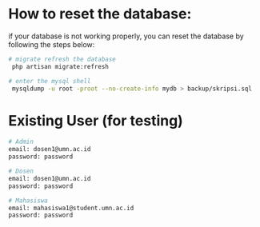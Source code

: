 # How to reset the database:

if your database is not working properly, you can reset the database by following the steps below:

```bash
# migrate refresh the database
 php artisan migrate:refresh

# enter the mysql shell
 mysqldump -u root -proot --no-create-info mydb > backup/skripsi.sql
```

# Existing User (for testing)

```bash
# Admin
email: dosen1@umn.ac.id 
password: password

# Dosen
email: dosen1@umn.ac.id
password: password

# Mahasiswa
email: mahasiswa1@student.umn.ac.id
password: password
```
